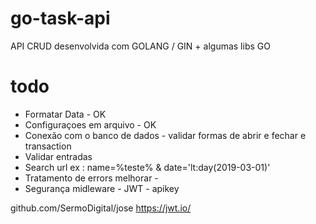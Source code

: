 # go-task-api

API CRUD desenvolvida com GOLANG / GIN + algumas libs GO

# todo

- Formatar Data - OK 
- Configuraçoes em arquivo - OK 
- Conexão com o banco de dados - validar  formas de abrir e fechar e transaction
- Validar entradas 
- Search url ex : name=%teste% & date='lt:day(2019-03-01)'
- Tratamento de errors melhorar -  
- Segurança midleware - JWT - apikey


github.com/SermoDigital/jose
https://jwt.io/
